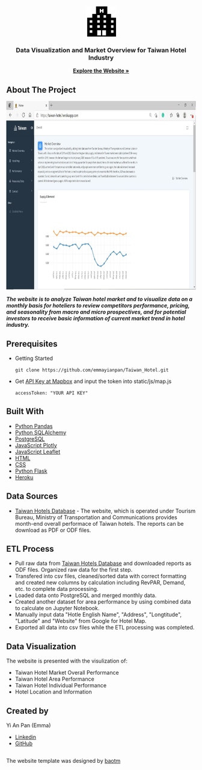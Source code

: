 <!-- PROJECT LOGO -->
<br />
<p align="center">
  <a href="https://taiwan-hotel.herokuapp.com/">
    <img src="static/image/hotel.png" alt="Logo" width="80" height="80">
  </a>
  <h3 align="center">Data Visualization and Market Overview for Taiwan Hotel Industry</h3>
  <p align="center">
    <a href="https://taiwan-hotel.herokuapp.com/"><strong>Explore the Website »</strong></a>
  </p>
</p>

## About The Project
<p align="center">
<a href="https://taiwan-hotel.herokuapp.com/">
  <img src="static/image/screenshot.JPG" alt="Webpage Screenshot" width="1000" height="500">
</a>
</p>

<strong><i> The website is to analyze Taiwan hotel market and to visualize data on a monthly basis for hoteliers to review competitors performance, pricing, and seasonality from macro and micro prospectives, and for potential investors to receive basic information of current market trend in hotel industry. </i></strong>

## Prerequisites 
* Getting Started 
  ```
  git clone https://github.com/emmayianpan/Taiwan_Hotel.git
  ```
* Get [API Key at Mapbox](https://docs.mapbox.com/api/overview/) and input the token into static/js/map.js 
  ```
  accessToken: "YOUR API KEY"
  ```
  
## Built With
* [Python Pandas](https://pandas.pydata.org/) 
* [Python SQLAlchemy](https://www.sqlalchemy.org/) 
* [PostgreSQL](https://www.postgresql.org/) 
* [JavaScript Plotly](https://plotly.com/javascript/) 
* [JavaScript Leaflet](https://leafletjs.com/)
* [HTML](https://www.w3schools.com/html/)
* [CSS](https://www.w3schools.com/css/)
* [Python Flask](https://flask.palletsprojects.com/en/1.1.x/) 
* [Heroku](https://www.heroku.com/)

## Data Sources
* [Taiwan Hotels Database](https://taiwanstay.net.tw/) - The website, which is operated under Tourism Bureau, Ministry of Transportation and Communications provides month-end overall performace of Taiwan hotels. The reports can be download as PDF or ODF files.

## ETL Process
* Pull raw data from [Taiwan Hotels Database](https://taiwanstay.net.tw/) and downloaded reports as ODF files. Organized raw data for the first step.
* Transfered into csv files, cleaned/sorted data with correct formatting and created new columns by calculation including RevPAR, Demand, etc. to complete data processing.
* Loaded data onto PostgreSQL and merged monthly data.
* Created another dataset for area performance by using combined data to calculate on Jupyter Notebook. 
* Manually input data "Hotle English Name", "Address", "Longtitude", "Latitude" and "Website" from Google for Hotel Map.
* Exported all data into csv files while the ETL processing was completed.

## Data Visualization 
The website is presented with the visulization of: 
* Taiwan Hotel Market Overall Performance 
* Taiwan Hotel Area Performance
* Taiwan Hotel Individual Performance
* Hotel Location and Information 

## Created by 
Yi An Pan (Emma)
* [Linkedin](https://www.linkedin.com/in/emmayianpan/) 
* [GitHub](https://github.com/emmayianpan)

## 
The website template was designed by [baotm](https://github.com/baotm/admindek)

